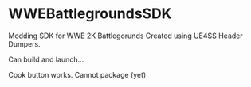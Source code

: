 # WWEBattlegroundsSDK
 Modding SDK for WWE 2K Battlegorunds 
Created using UE4SS Header Dumpers.

Can build and launch...

Cook button works.
Cannot package (yet)